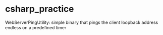 # csharp_practice

WebServerPingUtility: simple binary that pings the client loopback address endless on a predefined timer
